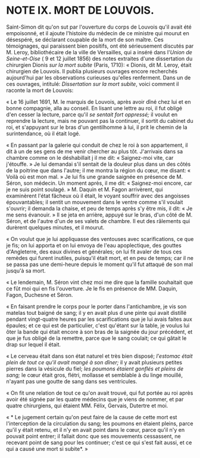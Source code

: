 # NOTE IX. MORT DE LOUVOIS.

Saint-Simon dit qu'on sut par l'ouverture du corps de Louvois qu'il avait été
empoisonné, et il ajoute l'histoire du médecin de ce ministre qui mourut en
désespéré, se déclarant coupable de la mort de son maître. Ces témoignages,
qui paraissent bien positifs, ont été sérieusement discutés par M. Leroy,
bibliothécaire de la ville de Versailles, qui a inséré dans l'*Union de
Seine-et-Oise* ( 9 et 12 juillet 1856) des notes extraites d'une dissertation
du chirurgien Dionis *sur la mort subite* (Paris, 1710): « Dionis, dit M.
Leroy, était chirurgien de Louvois. Il publia plusieurs ouvrages encore
recherchés aujourd'hui par les observations curieuses qu'elles renferment.
Dans un de ces ouvrages, intitulé: *Dissertation sur la mort subite*, voici
comment il raconte la mort de Louvois:

« Le 16 juillet 1691, M. le marquis de Louvois, après avoir dîné chez lui et
en bonne compagnie, alla au conseil. En lisant une lettre au roi, il fut
obligé d'en cesser la lecture, parce qu'il *se sentait fort oppressé;* il
voulut en reprendre la lecture, mais ne pouvant pas la continuer, il sortit du
cabinet du roi, et s'appuyant sur le bras d'un gentilhomme à lui, il prit le
chemin de la surintendance, où il était logé.

« En passant par la galerie qui conduit de chez le roi à son appartement, il
dit à un de ses gens de me venir chercher au plus tôt. J'arrivais dans sa
chambre comme on le déshabillait j il me dit: « Saignez-moi vite, car
j'étouffe. » Je lui demandai s'il sentait de la douleur plus dans un des côtés
de la poitrine que dans l'autre; il me montra la région du cœur, me disant: «
Voilà où est mon mal. » Je lui fis une grande saignée en présence de M. Séron,
son médecin. Un moment après, il me dit: « Saignez-moi encore, car je ne suis
point soulagé. » M. Daquin et M. Fagon arrivèrent, qui examinèrent l'état
fâcheux où il était, le voyant souffrir avec des angoisses épouvantables; il
sentit un mouvement dans le ventre comme s'il voulait s'ouvrir; il demanda la
chaise, et peu de temps après s'y être mis, il dit: « Je me sens évanouir. »
Il se jeta en arrière, appuyé sur le bras, d'un côté de M. Séron, et de
l'autre d'un de ses valets de chambre. Il eut des râlements qui durèrent
quelques minutes, et il mourut.

« On voulut que je lui appliquasse des ventouses avec scarifications, ce que
je fis; on lui apporta et on lui envoya de l'eau apoplectique, des gouttes
d'Angleterre, des eaux divines et générales; on lui fit avaler de tous ces
remèdes qui furent inutiles, puisqu'il était mort, et en peu de temps; car il
ne se passa pas une demi-heure depuis le moment qu'il fut attaqué de son mal
jusqu'à sa mort.

« Le lendemain, M. Séron vint chez moi me dire que la famille souhaitait que
ce fût moi qui en fis l'ouverture. Je le fis en présence de MM. Daquin, Fagon,
Duchesne et Séron.

« En faisant prendre le corps pour le porter dans l'antichambre, je vis son
matelas tout baigné de sang; il y en avait plus d une pinte qui avait distillé
pendant vingt-quatre heures par les scarifications que je lui avais faites aux
épaules; et ce qui est de particulier, c'est qu'étant sur la table, je voulus
lui ôter la bande qui était encore à son bras de la saignée du jour précédent,
et que je fus obligé de la remettre, parce que le sang coulait; ce qui gâtait
le drap sur lequel il était.

« Le cerveau était dans son état naturel et très bien disposé; *l'estomac
était plein de tout ce qu'il avait mangé à son dîner;* il y avait plusieurs
petites pierres dans la vésicule du fiel; *les poumons étaient gonflés et
pleins de sang;* le cœur était gros, flétri, mollasse et semblable à du linge
mouillé, n'ayant pas une goutte de sang dans ses ventricules.

« On fit une relation de tout ce qu'on avait trouvé, qui fut portée au roi
après avoir été signée par les quatre médecins que je viens de nommer, et par
quatre chirurgiens, qui étaient MM. Félix, Gervais, Dutertre et moi.

« * Le jugement certain qu'on peut faire de la cause de cette mort est
l'interception de la circulation du sang; les poumons en étaient pleins, parce
qu'il y était retenu, et il n'y en avait point dans le cœur, parce qu'il n'y
en pouvait point entrer; il fallait donc que ses mouvements cessassent, ne
recevant point de sang pour les continuer; c'est ce qui s'est fait aussi, et
ce qui a causé une mort si subite*. »

